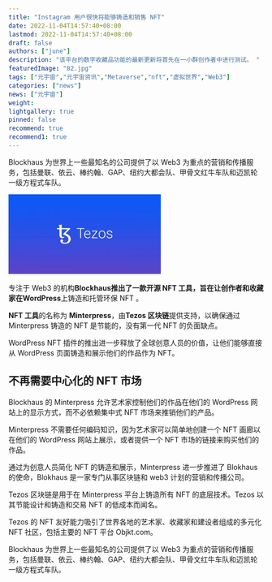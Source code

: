 ```yaml
---
title: "Instagram 用户很快将能够铸造和销售 NFT"
date: 2022-11-04T14:57:40+08:00
lastmod: 2022-11-04T14:57:40+08:00
draft: false
authors: ["june"]
description: "该平台的数字收藏品功能的最新更新将首先在一小群创作者中进行测试。 "
featuredImage: "82.jpg"
tags: ["元宇宙","元宇宙资讯","Metaverse","nft","虚拟世界","Web3"]
categories: ["news"]
news: ["元宇宙"]
weight: 
lightgallery: true
pinned: false
recommend: true
recommend1: true
---
```




Blockhaus 为世界上一些最知名的公司提供了以 Web3 为重点的营销和传播服务，包括曼联、依云、棒约翰、GAP、纽约大都会队、甲骨文红牛车队和迈凯轮一级方程式车队。 

![img](81.jpg)

专注于 Web3 的机构**Blockhaus推出了一款开源 NFT 工具，旨在让创作者和收藏家在WordPress**上铸造和托管环保 NFT 。

**NFT 工具**的名称为 **Minterpress**，由**Tezos 区块链**提供支持，以确保通过 Minterpress 铸造的 NFT 是节能的，没有第一代 NFT 的负面缺点。

WordPress NFT 插件的推出进一步释放了全球创意人员的价值，让他们能够直接从 WordPress 页面铸造和展示他们的作品作为 NFT。



## 不再需要中心化的 NFT 市场

Blockhaus 的 Minterpress 允许艺术家控制他们的作品在他们的 WordPress 网站上的显示方式，而不必依赖集中式 NFT 市场来推销他们的产品。

Minterpress 不需要任何编码知识，因为艺术家可以简单地创建一个 NFT 画廊以在他们的 WordPress 网站上展示，或者提供一个 NFT 市场的链接来购买他们的作品。

通过为创意人员简化 NFT 的铸造和展示，Minterpress 进一步推进了 Blokhaus 的使命，Blokhaus 是一家专门从事区块链和 web3 计划的营销和传播公司。

Tezos 区块链是用于在 Minterpress 平台上铸造所有 NFT 的底层技术。Tezos 以其节能设计和铸造和交易 NFT 的低成本而闻名。

Tezos 的 NFT 友好能力吸引了世界各地的艺术家、收藏家和建设者组成的多元化 NFT 社区，包括主要的 NFT 平台 Objkt.com。

Blockhaus 为世界上一些最知名的公司提供了以 Web3 为重点的营销和传播服务，包括曼联、依云、棒约翰、GAP、纽约大都会队、甲骨文红牛车队和迈凯轮一级方程式车队。